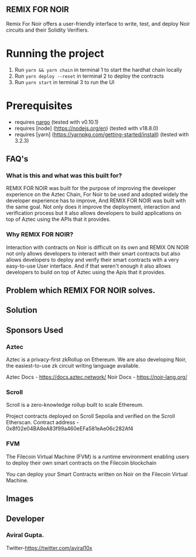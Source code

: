 ## REMIX FOR NOIR

Remix For Noir offers a user-friendly interface to write, test, and deploy Noir circuits and their Solidity Verifiers.

# Running the project

1. Run `yarn && yarn chain` in terminal 1 to start the hardhat chain locally
2. Run `yarn deploy --reset` in terminal 2 to deploy the contracts
3. Run `yarn start` in terminal 3 to run the UI

# Prerequisites

- requires [nargo](https://noir-lang.org/dev/getting_started/nargo_installation) (tested with v0.10.1)
- requires [node] (https://nodejs.org/en) (tested with v18.8.0)
- requires [yarn] (https://yarnpkg.com/getting-started/install) (tested with 3.2.3)

## FAQ's

### What is this and what was this built for?

REMIX FOR NOIR was built for the purpose of improving the developer experience on the Aztec Chain, For Noir to be used and adopted widely the developer experience has to improve, And REMIX FOR NOIR was built with the same goal. Not only does it improve the deployment, interaction and verification process but it also allows developers to build applications on top of Aztec using the APIs that it provides.

### Why REMIX FOR NOIR?

Interaction with contracts on Noir is difficult on its own and REMIX ON NOIR not only allows developers to interact with their smart contracts but also allows developers to deploy and verify their smart contracts with a very easy-to-use User interface. And if that weren't enough it also allows developers to build on top of Aztec using the Apis that it provides.

## Problem which REMIX FOR NOIR solves.

## Solution

## Sponsors Used

### Aztec

Aztec is a privacy-first zkRollup on Ethereum. We are also developing Noir, the easiest-to-use zk circuit writing language available.

Aztec Docs - https://docs.aztec.network/
Noir Docs - https://noir-lang.org/

### Scroll

Scroll is a zero-knowledge rollup built to scale Ethereum.

Project contracts deployed on Scroll Sepolia and verified on the Scroll Etherscan.
Contract address - 0x8f02e04BA8eA83f99a460eEFa581eAe06c282Af4

### FVM

The Filecoin Virtual Machine (FVM) is a runtime environment enabling users to deploy their own smart contracts on the Filecoin blockchain

You can deploy your Smart Contracts written on Noir on the Filecoin Virtual Machine.

## Images

## Developer

### Aviral Gupta.

Twitter-https://twitter.com/aviral10x
